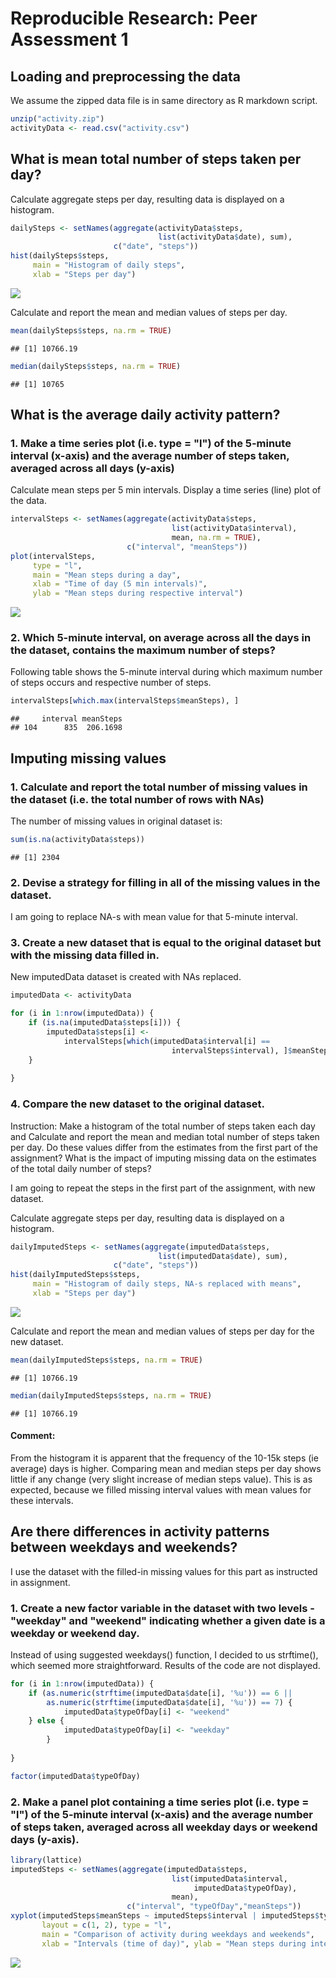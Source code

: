 # Reproducible Research: Peer Assessment 1


## Loading and preprocessing the data

We assume the zipped data file is in same directory as R markdown script.



```r
unzip("activity.zip")
activityData <- read.csv("activity.csv")
```


## What is mean total number of steps taken per day?

Calculate aggregate steps per day, resulting data is displayed on a histogram.


```r
dailySteps <- setNames(aggregate(activityData$steps, 
                                 list(activityData$date), sum), 
                       c("date", "steps"))
hist(dailySteps$steps, 
     main = "Histogram of daily steps",  
     xlab = "Steps per day")
```

![](PA1_template_files/figure-html/unnamed-chunk-2-1.png)<!-- -->

Calculate and report the mean and median values of steps per day.


```r
mean(dailySteps$steps, na.rm = TRUE)
```

```
## [1] 10766.19
```

```r
median(dailySteps$steps, na.rm = TRUE)
```

```
## [1] 10765
```

## What is the average daily activity pattern?

### 1. Make a time series plot (i.e. type = "l") of the 5-minute interval (x-axis) and the average number of steps taken, averaged across all days (y-axis)

Calculate mean steps per 5 min intervals. Display a time series (line) plot of the data.


```r
intervalSteps <- setNames(aggregate(activityData$steps, 
                                    list(activityData$interval), 
                                    mean, na.rm = TRUE), 
                          c("interval", "meanSteps"))
plot(intervalSteps, 
     type = "l",
     main = "Mean steps during a day",
     xlab = "Time of day (5 min intervals)", 
     ylab = "Mean steps during respective interval")
```

![](PA1_template_files/figure-html/unnamed-chunk-4-1.png)<!-- -->

### 2. Which 5-minute interval, on average across all the days in the dataset, contains the maximum number of steps?

Following table shows the 5-minute interval during which maximum number of steps occurs and respective number of steps.


```r
intervalSteps[which.max(intervalSteps$meanSteps), ]
```

```
##     interval meanSteps
## 104      835  206.1698
```


## Imputing missing values

### 1. Calculate and report the total number of missing values in the dataset (i.e. the total number of rows with NAs)

The number of missing values in original dataset is:


```r
sum(is.na(activityData$steps))
```

```
## [1] 2304
```

### 2. Devise a strategy for filling in all of the missing values in the dataset. 

I am going to replace NA-s with mean value for that 5-minute interval.

### 3. Create a new dataset that is equal to the original dataset but with the missing data filled in.

New imputedData dataset is created with NAs replaced.


```r
imputedData <- activityData

for (i in 1:nrow(imputedData)) {
    if (is.na(imputedData$steps[i])) {
        imputedData$steps[i] <- 
            intervalSteps[which(imputedData$interval[i] == 
                                    intervalSteps$interval), ]$meanSteps
    }
    
}
```

### 4. Compare the new dataset to the original dataset.

Instruction: Make a histogram of the total number of steps taken each day and Calculate and report the mean and median total number of steps taken per day. Do these values differ from the estimates from the first part of the assignment? What is the impact of imputing missing data on the estimates of the total daily number of steps?

I am going to repeat the steps in the first part of the assignment, with new dataset.

Calculate aggregate steps per day, resulting data is displayed on a histogram.


```r
dailyImputedSteps <- setNames(aggregate(imputedData$steps, 
                                 list(imputedData$date), sum), 
                       c("date", "steps"))
hist(dailyImputedSteps$steps, 
     main = "Histogram of daily steps, NA-s replaced with means",  
     xlab = "Steps per day")
```

![](PA1_template_files/figure-html/unnamed-chunk-8-1.png)<!-- -->

Calculate and report the mean and median values of steps per day for the new dataset.


```r
mean(dailyImputedSteps$steps, na.rm = TRUE)
```

```
## [1] 10766.19
```

```r
median(dailyImputedSteps$steps, na.rm = TRUE)
```

```
## [1] 10766.19
```

#### Comment:
From the histogram it is apparent that the frequency of the 10-15k steps (ie average) days is higher.
Comparing mean and median steps per day shows little if any change (very slight increase of median steps value).
This is as expected, because we filled missing interval values with mean values for these intervals.

## Are there differences in activity patterns between weekdays and weekends?

I use the dataset with the filled-in missing values for this part as instructed in assignment.

### 1. Create a new factor variable in the dataset with two levels - "weekday" and "weekend" indicating whether a given date is a weekday or weekend day.

Instead of using suggested weekdays() function, I decided to us strftime(), which seemed more straightforward.
Results of the code are not displayed.


```r
for (i in 1:nrow(imputedData)) {
    if (as.numeric(strftime(imputedData$date[i], '%u')) == 6 ||
        as.numeric(strftime(imputedData$date[i], '%u')) == 7) {
            imputedData$typeOfDay[i] <- "weekend" 
    } else {
            imputedData$typeOfDay[i] <- "weekday"
        }
        
}

factor(imputedData$typeOfDay)
```

### 2. Make a panel plot containing a time series plot (i.e. type = "l") of the 5-minute interval (x-axis) and the average number of steps taken, averaged across all weekday days or weekend days (y-axis). 



```r
library(lattice)
imputedSteps <- setNames(aggregate(imputedData$steps, 
                                    list(imputedData$interval, 
                                         imputedData$typeOfDay), 
                                    mean), 
                          c("interval", "typeOfDay","meanSteps"))
xyplot(imputedSteps$meanSteps ~ imputedSteps$interval | imputedSteps$typeOfDay, 
       layout = c(1, 2), type = "l", 
       main = "Comparison of activity during weekdays and weekends",
       xlab = "Intervals (time of day)", ylab = "Mean steps during interval")
```

![](PA1_template_files/figure-html/unnamed-chunk-11-1.png)<!-- -->




